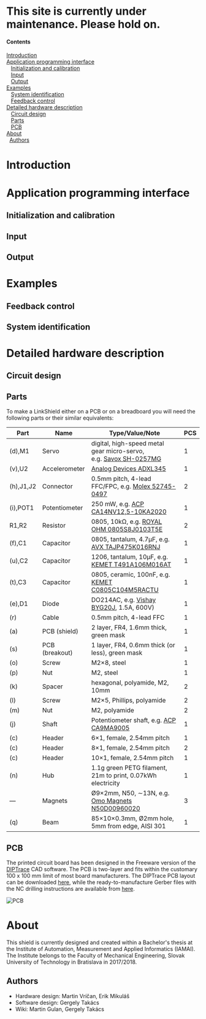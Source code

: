 # This site is currently under maintenance. Please hold on.

#### Contents 
[Introduction](#intro)<br/>
[Application programming interface](#api)<br/>
&nbsp;&nbsp;&nbsp;[Initialization and calibration](#init)<br/>
&nbsp;&nbsp;&nbsp;[Input](#input)<br/>
&nbsp;&nbsp;&nbsp;[Output](#output)<br/>
[Examples](#examples)<br/>
&nbsp;&nbsp;&nbsp;[System identification](#ident)<br/>
&nbsp;&nbsp;&nbsp;[Feedback control](#control)<br/>
[Detailed hardware description](#hardware)<br/>
&nbsp;&nbsp;&nbsp;[Circuit design](#circuit)<br/>
&nbsp;&nbsp;&nbsp;[Parts](#parts)<br/>
&nbsp;&nbsp;&nbsp;[PCB](#pcb)<br/>
[About](#about)<br/>
&nbsp;&nbsp;[Authors](#authors)<br/>

# <a name="intro"/>Introduction

# <a name="api"/>Application programming interface
## <a name="init"/>Initialization and calibration
## <a name="input"/>Input
## <a name="output"/>Output

# <a name="examples"/>Examples
## <a name="control"/>Feedback control
## <a name="ident"/>System identification

# <a name="hardware"/>Detailed hardware description
## <a name="circuit"/>Circuit design
## <a name="parts"/>Parts
To make a LinkShield either on a PCB or on a breadboard you will need the following parts or their similar equivalents:

| Part             | Name            | Type/Value/Note                                                       | PCS |
|------------------|-----------------|-----------------------------------------------------------------------|-----|
| (d),M1   	   | Servo           | digital, high-speed metal gear micro-servo,<br/>e.g. [Savox SH-0257MG](https://www.savox-servo.com/Servos/Brushed-Motor/Savox-Servo-SH-0257MG-Digital-DC-Motor-Metal-Gear/) | 1   |
| (v),U2           | Accelerometer   | [Analog Devices ADXL345](https://www.analog.com/en/products/adxl345.html#product-overview)                          | 1   |
| (h),J1,J2        | Connector       | 0.5mm pitch, 4-lead FFC/FPC, e.g. [Molex 52745-0497](https://www.tme.eu/sk/details/mx-52745-0497/konektory-ffc-fpc-raster-0-5mm/molex/52745-0497/)    | 2   |
| (i),POT1         | Potentiometer   | 250 mW, e.g. [ACP CA14NV12,5-10KA2020](https://www.tme.eu/sk/en/details/ca14v-10k/single-turn-tht-trimmers/acp/ca14nv12-5-10ka2020/)            | 1   |
| R1,R2            | Resistor        | 0805, 10kΩ, e.g. [ROYAL OHM 0805S8J0103T5E](https://www.tme.eu/sk/en/details/smd0805-10k/0805-smd-resistors/royal-ohm/0805s8j0103t5e/)       | 2   |
| (f),C1           | Capacitor       | 0805, tantalum, 4.7µF, e.g. [AVX TAJP475K016RNJ](https://www.tme.eu/en/details/tajp475k016rnj/smd-tantalum-capacitors/avx/) | 1   |
| (u),C2           | Capacitor       | 1206, tantalum, 10µF, e.g. [KEMET T491A106M016AT](https://www.tme.eu/en/details/t491a106m016at/smd-tantalum-capacitors/kemet/)       | 1   |
| (t),C3           | Capacitor       | 0805, ceramic, 100nF, e.g. [KEMET C0805C104M5RACTU](https://www.tme.eu/en/details/c0805c104m5rac/0805-mlcc-smd-capacitors/kemet/c0805c104m5ractu/)     | 1   |
| (e),D1           | Diode           | DO214AC, e.g. [Vishay BYG20J](https://www.tme.eu/sk/en/details/byg20j-e3_tr/smd-universal-diodes/vishay/), 1.5A, 600V)                       |  1   |
| (r)              | Cable           | 0.5mm pitch, 4-lead FFC                         |  1   |
| (a)              | PCB (shield)    | 2 layer, FR4, 1.6mm thick, green mask           |  1   |
| (s)              | PCB (breakout)  | 1 layer, FR4, 0.6mm thick (or less), green mask |  1   |
| (o)              | Screw           | M2×8, steel                                     |  1   |
| (p)              | Nut             | M2, steel                                       |  1   |
| (k)              | Spacer          | hexagonal, polyamide, M2, 10mm                  |  2   |
| (l)              | Screw           | M2×5, Phillips, polyamide                       |  2   |
| (m)              | Nut             | M2, polyamide                                   |  2   |
| (j)              | Shaft           | Potentiometer shaft, e.g. [ACP CA9MA9005](https://www.tme.eu/sk/en/details/ca9ma5-b/knobs-for-trimmers/acp/ca9ma-9005-black/#)  |  1   |
| (c)              | Header          | 6×1, female, 2.54mm pitch                       |  1   |
| (c)              | Header          | 8×1, female, 2.54mm pitch                       |  2   |
| (c)              | Header          | 10×1, female, 2.54mm pitch                      |  1   |
| (n)              | Hub             | 1.1g green PETG filament, 21m to print, 0.07kWh electricity   |  1   |
| —                | Magnets         | Ø9×2mm, N50, ∼13N, e.g. [Omo Magnets N50D00960020](http://www.omomagnets.com/index.php?controller=omoproduct&id_product=1193)            |  3   |
| (q)              | Beam            | 85×10×0.3mm, Ø2mm hole, 5mm from edge, AISI 301 |  1   |

## <a name="pcb"/>PCB
The printed circuit board has been designed in the Freeware version of the [DIPTrace](https://diptrace.com/) CAD software. The PCB is two-layer and fits within the customary 100 x 100 mm limit of most board manufacturers. The DIPTrace PCB layout can be downloaded [here](https://github.com/gergelytakacs/AutomationShield/wiki/file/Link/LinkShield_PCB.zip), while the ready-to-manufacture Gerber files with the NC drilling instructions are available from [here](https://github.com/gergelytakacs/AutomationShield/wiki/file/Link/LinkShield_gerber.zip).

![PCB](https://user-images.githubusercontent.com/18485913/73541789-9c07d000-4433-11ea-9ced-fe0cbd83b94b.png)

# <a name="about"/>About
This shield is currently designed and created within a Bachelor's thesis at the Institute of Automation, Measurement and Applied Informatics (IAMAI). The Institute belongs to the Faculty of Mechanical Engineering, Slovak University of Technology in Bratislava in 2017/2018.
<!-- The thesis is available [here](https://github.com/gergelytakacs/AutomationShield/wiki/pdf/xxx.pdf). -->

## <a name="authors"/>Authors
* Hardware design: Martin Vríčan, Erik Mikuláš 
* Software design: Gergely Takács
* Wiki: Martin Gulan, Gergely Takács
